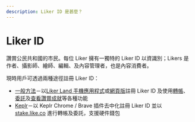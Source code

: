 ```yaml
---
description: Liker ID 是甚麼？
---
```


# Liker ID

讚賞公民共和國的市民。每位 Liker 擁有一獨特的 Liker ID 以資識別；Likers 是作者、攝影師、繪師、編輯、及內容管理者，也是內容消費者。

現時用戶可透過兩種途徑註冊 Liker ID：

* [一般方法](register.md)－以[Liker Land 手機應用程式](../liker-land/download.md)或[網頁版](https://liker.land)註冊 Liker ID 及使用[轉帳](../../guides/wallet/like-pay.md)、[委託](../../guides/stake/delegation-of-likecoin.md)及[查看讚賞成就](../creatortools/rewards/)等各種功能
* [Keplr](register-with-keplr.md)－以 Keplr Chrome / Brave 插件去中化註冊 Liker ID 並以 [stake.like.co](https://stake.like.co) 進行轉帳及委託，支援硬件錢包



